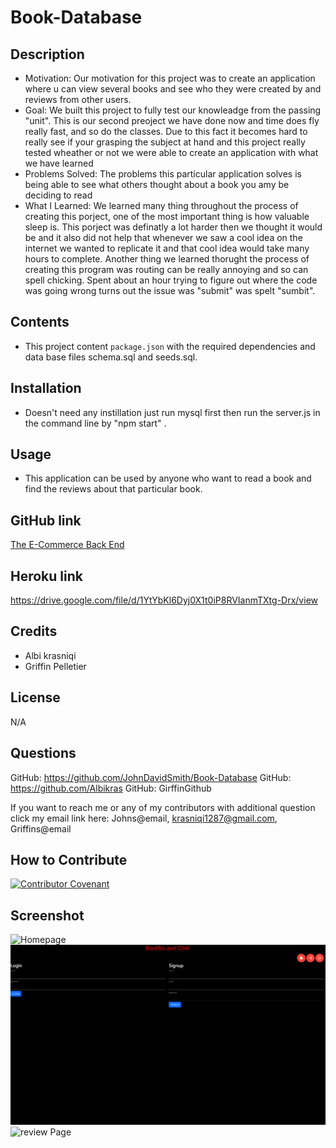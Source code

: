 # Book-Database

## Description

- Motivation: Our motivation for this project was to create an application where u can view several books and see who they were created by and reviews from other users.
- Goal: We built this project to fully test our knowleadge from the passing "unit". This is our second preoject we have done now and time does fly really fast, and so do the classes. Due to this fact it becomes hard to really see if your grasping the subject at hand and this project really tested wheather or not we were able to create an application with what we have learned
- Problems Solved: The problems this particular application solves is being able to see what others thought about a book you amy be deciding to read
- What I Learned: We learned many thing throughout the process of creating this porject, one of the most important thing is how valuable sleep is. This porject was definatly a lot harder then we thought it would be and it also did not help that whenever we saw a cool idea on the internet we wanted to replicate it and that cool idea would take many hours to complete. Another thing we learned thorught the process of creating this program was routing can be really annoying and so can spell chicking. Spent about an hour trying to figure out where the code was going wrong turns out the issue was "submit" was spelt "sumbit".

## Contents

- This project content `package.json` with the required dependencies and data base files schema.sql and seeds.sql.

## Installation

- Doesn't need any instillation just run mysql first then run the server.js in the command line by "npm start" .

## Usage

- This application can be used by anyone who want to read a book and find the reviews about that particular book.

## GitHub link

[The E-Commerce Back End](https://github.com/JohnDavidSmith/E-commerce-BackEnd-ORM-Mod13)

## Heroku link

https://drive.google.com/file/d/1YtYbKl6Dyj0X1t0iP8RVIanmTXtg-Drx/view

## Credits

- Albi krasniqi
- Griffin Pelletier

## License

N/A

## Questions

GitHub: https://github.com/JohnDavidSmith/Book-Database
GitHub: https://github.com/Albikras
GitHub: GirffinGithub

If you want to reach me or any of my contributors with additional question click my email link here: Johns@email, krasniqi1287@gmail.com, Griffins@email

## How to Contribute

[![Contributor Covenant](https://img.shields.io/badge/Contributor%20Covenant-2.1-4baaaa.svg)](code_of_conduct.md)

## Screenshot

![Homepage](./images/bookhome.png)
![Login](./images/loginRoute.png)
![review Page](./images/reviewRoute.png)
